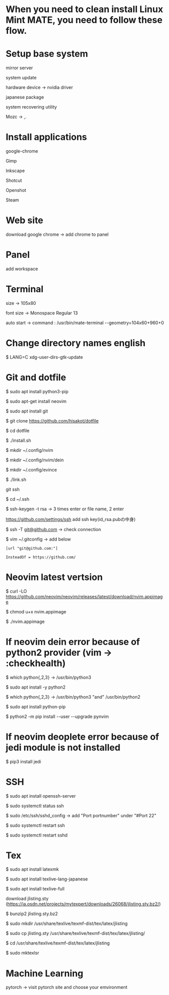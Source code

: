 # When you need to clean install Linux Mint MATE, you need to follow these flow.

# Setup base system
mirror server

system update

hardware device -> nvidia driver

japanese package

system recovering utility

Mozc -> ,.

# Install applications
google-chrome

Gimp

Inkscape

Shotcut

Openshot

Steam

# Web site
download google chrome -> add chrome to panel

# Panel
add workspace

# Terminal
size -> 105x80

font size -> Monospace Regular 13

auto start -> command : /usr/bin/mate-terminal --geometry=104x60+960+0

# Change directory names english
$ LANG=C xdg-user-dirs-gtk-update

# Git and dotfile
$ sudo apt install python3-pip

$ sudo apt-get install neovim

$ sudo apt install git

$ git clone https://github.com/hisakot/dotfile

$ cd dotfile

$ ./install.sh

$ mkdir ~/.config/nvim

$ mkdir ~/.config/nvim/dein

$ mkdir ~/.config/evince

$ ./link.sh

git ssh

$ cd ~/.ssh

$ ssh-keygen -t rsa -> 3 times enter or file name, 2 enter

https://github.com/settings/ssh add ssh key(id_rsa.pubの中身)

$ ssh -T git@github.com -> check connection

$ vim ~/.gitconfig -> add below

    [url "git@github.com:"]

	InsteadOf = https://github.com/

# Neovim latest vertsion
$ curl -LO https://github.com/neovim/neovim/releases/latest/download/nvim.appimage

$ chmod u+x nvim.appimage

$ ./nvim.appimage

# If neovim dein error because of python2 provider (vim -> :checkhealth)
$ which python{,2,3} -> /usr/bin/python3

$ sudo apt install -y python2

$ which python{,2,3} -> /usr/bin/python3 "and" /usr/bin/python2

$ sudo apt install python-pip

$ python2 -m pip install --user --upgrade pynvim

# If neovim deoplete error because of jedi module is not installed
$ pip3 install jedi

# SSH
$ sudo apt install openssh-server

$ sudo systemctl status ssh

$ sudo /etc/ssh/sshd_config -> add "Port portnumber" under "#Port 22"

$ sudo systemctl restart ssh

$ sudo systemctl restart sshd

# Tex
$ sudo apt install latexmk

$ sudo apt install texlive-lang-japanese

$ sudo apt install texlive-full

download jlisting.sty
(https://ja.osdn.net/projects/mytexpert/downloads/26068/jlisting.sty.bz2/)

$ bunzip2 jlisting.sty.bz2

$ sudo mkdir /usr/share/texlive/texmf-dist/tex/latex/jlisting

$ sudo cp jlisting.sty /usr/share/texlive/texmf-dist/tex/latex/jlisting/

$ cd /usr/share/texlive/texmf-dist/tex/latex/jlisting

$ sudo mktexlsr

# Machine Learning
pytorch -> visit pytorch site and choose your emvironment
